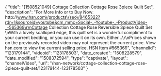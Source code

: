{
    "title": "[1508521049] Cottage Collection Cottage Rose 3piece Quilt Set",
    "description": "For More Info or to Buy Now: http:\/\/www.hsn.com\/products\/seo\/8465322?rdr=1&sourceid=youtube&cm_mmc=Social-_-Youtube-_-ProductVideo-_-565369\r\nCottage Collection Cottage Rose Reversible 3piece Quilt Set   \nWith a lovely scalloped edge, this quilt set is a wonderful compliment to your current bedding, or you can use it on its own. Either...\r\nPrices shown on the previously recorded video may not represent the current price.  View hsn.com to view the current selling price. HSN Item #565369",
    "channelid": "123179144",
    "videoid": "123178503",
    "date_created": "1508228579",
    "date_modified": "1508372594",
    "type": "captivate",
    "layout": "channelVideo",
    "url": "\/hsn-network\/cottage-collection-cottage-rose-3piece-quilt-set\/123179144-123178503"
}